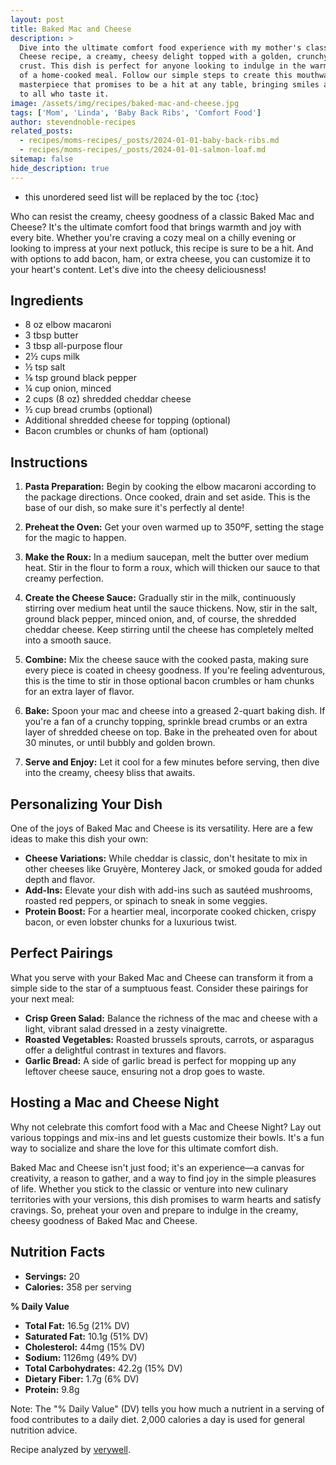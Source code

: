 ```yaml
---
layout: post
title: Baked Mac and Cheese
description: >
  Dive into the ultimate comfort food experience with my mother's classic Baked Mac and
  Cheese recipe, a creamy, cheesy delight topped with a golden, crunchy breadcrumb
  crust. This dish is perfect for anyone looking to indulge in the warmth and nostalgia
  of a home-cooked meal. Follow our simple steps to create this mouthwatering
  masterpiece that promises to be a hit at any table, bringing smiles and satisfaction
  to all who taste it.
image: /assets/img/recipes/baked-mac-and-cheese.jpg
tags: ['Mom', 'Linda', 'Baby Back Ribs', 'Comfort Food']
author: stevendnoble-recipes
related_posts:
  - recipes/moms-recipes/_posts/2024-01-01-baby-back-ribs.md
  - recipes/moms-recipes/_posts/2024-01-01-salmon-loaf.md
sitemap: false
hide_description: true
---
```


* this unordered seed list will be replaced by the toc
{:toc}

Who can resist the creamy, cheesy goodness of a classic Baked Mac and Cheese? It's the ultimate comfort food that brings warmth and joy with every bite. Whether you're craving a cozy meal on a chilly evening or looking to impress at your next potluck, this recipe is sure to be a hit. And with options to add bacon, ham, or extra cheese, you can customize it to your heart's content. Let's dive into the cheesy deliciousness!

## Ingredients

* 8 oz elbow macaroni
* 3 tbsp butter
* 3 tbsp all-purpose flour
* 2½ cups milk
* ½ tsp salt
* ⅛ tsp ground black pepper
* ¼ cup onion, minced
* 2 cups (8 oz) shredded cheddar cheese
* ½ cup bread crumbs (optional)
* Additional shredded cheese for topping (optional)
* Bacon crumbles or chunks of ham (optional)

## Instructions

1. **Pasta Preparation:** Begin by cooking the elbow macaroni according to the package directions. Once cooked, drain and set aside. This is the base of our dish, so make sure it's perfectly al dente!

2. **Preheat the Oven:** Get your oven warmed up to 350ºF, setting the stage for the magic to happen.

3. **Make the Roux:** In a medium saucepan, melt the butter over medium heat. Stir in the flour to form a roux, which will thicken our sauce to that creamy perfection.

4. **Create the Cheese Sauce:** Gradually stir in the milk, continuously stirring over medium heat until the sauce thickens. Now, stir in the salt, ground black pepper, minced onion, and, of course, the shredded cheddar cheese. Keep stirring until the cheese has completely melted into a smooth sauce.

5. **Combine:** Mix the cheese sauce with the cooked pasta, making sure every piece is coated in cheesy goodness. If you're feeling adventurous, this is the time to stir in those optional bacon crumbles or ham chunks for an extra layer of flavor.

6. **Bake:** Spoon your mac and cheese into a greased 2-quart baking dish. If you're a fan of a crunchy topping, sprinkle bread crumbs or an extra layer of shredded cheese on top. Bake in the preheated oven for about 30 minutes, or until bubbly and golden brown.

7. **Serve and Enjoy:** Let it cool for a few minutes before serving, then dive into the creamy, cheesy bliss that awaits.

## Personalizing Your Dish

One of the joys of Baked Mac and Cheese is its versatility. Here are a few ideas to make this dish your own:

* **Cheese Variations:** While cheddar is classic, don't hesitate to mix in other cheeses like Gruyère, Monterey Jack, or smoked gouda for added depth and flavor.
* **Add-Ins:** Elevate your dish with add-ins such as sautéed mushrooms, roasted red peppers, or spinach to sneak in some veggies.
* **Protein Boost:** For a heartier meal, incorporate cooked chicken, crispy bacon, or even lobster chunks for a luxurious twist.

## Perfect Pairings

What you serve with your Baked Mac and Cheese can transform it from a simple side to the star of a sumptuous feast. Consider these pairings for your next meal:

* **Crisp Green Salad:** Balance the richness of the mac and cheese with a light, vibrant salad dressed in a zesty vinaigrette.
* **Roasted Vegetables:** Roasted brussels sprouts, carrots, or asparagus offer a delightful contrast in textures and flavors.
* **Garlic Bread:** A side of garlic bread is perfect for mopping up any leftover cheese sauce, ensuring not a drop goes to waste.

## Hosting a Mac and Cheese Night

Why not celebrate this comfort food with a Mac and Cheese Night? Lay out various toppings and mix-ins and let guests customize their bowls. It's a fun way to socialize and share the love for this ultimate comfort dish.

Baked Mac and Cheese isn't just food; it's an experience—a canvas for creativity, a reason to gather, and a way to find joy in the simple pleasures of life. Whether you stick to the classic or venture into new culinary territories with your versions, this dish promises to warm hearts and satisfy cravings. So, preheat your oven and prepare to indulge in the creamy, cheesy goodness of Baked Mac and Cheese.

## Nutrition Facts

* **Servings:** 20
* **Calories:** 358 per serving

**% Daily Value**

* **Total Fat:** 16.5g (21% DV)
* **Saturated Fat:** 10.1g (51% DV)
* **Cholesterol:** 44mg (15% DV)
* **Sodium:** 1126mg (49% DV)
* **Total Carbohydrates:** 42.2g (15% DV)
* **Dietary Fiber:** 1.7g (6% DV)
* **Protein:** 9.8g

Note: The "% Daily Value" (DV) tells you how much a nutrient in a serving of food contributes to a daily diet. 2,000 calories a day is used for general nutrition advice.

Recipe analyzed by <a href="https://www.verywellfit.com/recipe-nutrition-analyzer-4157076" target="_blank">verywell</a>.

<script type="application/ld+json">
{
  "@context": "http://schema.org",
  "@type": "Recipe",
  "name": "Ultimate Comfort Food: Baked Mac and Cheese",
  "image": "baked-mac-and-cheese.jpg",
  "author": {
    "@type": "Person",
    "name": "Steven D Noble"
  },
  "description": "A classic Baked Mac and Cheese recipe that's the ultimate comfort food. Perfect for a cozy meal or impressing at your next potluck, with options to add bacon, ham, or extra cheese.",
  "prepTime": "PT20M",
  "cookTime": "PT30M",
  "totalTime": "PT50M",
  "recipeYield": "20 servings",
  "recipeCategory": "Main Course",
  "recipeCuisine": "American",
  "recipeIngredient": [
    "8 oz elbow macaroni",
    "3 tbsp butter",
    "3 tbsp all-purpose flour",
    "2½ cups milk",
    "½ tsp salt",
    "⅛ tsp ground black pepper",
    "¼ cup onion, minced",
    "2 cups (8 oz) shredded cheddar cheese",
    "½ cup bread crumbs (optional)",
    "Additional shredded cheese for topping (optional)",
    "Bacon crumbles or chunks of ham (optional)"
  ],
  "recipeInstructions": [
    {
      "@type": "HowToStep",
      "text": "Cook the elbow macaroni according to package directions; drain and set aside."
    },
    {
      "@type": "HowToStep",
      "text": "Preheat oven to 350ºF."
    },
    {
      "@type": "HowToStep",
      "text": "In a medium saucepan, melt butter. Stir in flour to form a roux."
    },
    {
      "@type": "HowToStep",
      "text": "Gradually stir in milk, stirring constantly until sauce thickens. Stir in salt, ground black pepper, and minced onion. Add shredded cheddar cheese, stirring until melted."
    },
    {
      "@type": "HowToStep",
      "text": "Combine cheese sauce with cooked pasta. Add bacon or ham if desired."
    },
    {
      "@type": "HowToStep",
      "text": "Spoon into a greased 2-quart baking dish. Top with bread crumbs or additional cheese if desired."
    },
    {
      "@type": "HowToStep",
      "text": "Bake for 30 minutes or until bubbly and golden brown."
    }
  ],
  "nutrition": {
    "@type": "NutritionInformation",
    "calories": "358",
    "fatContent": "16.5g",
    "saturatedFatContent": "10.1g",
    "cholesterolContent": "44mg",
    "sodiumContent": "1126mg",
    "carbohydrateContent": "42.2g",
    "fiberContent": "1.7g",
    "sugarContent": "1.8g",
    "proteinContent": "9.8g"
  }
}

</script>
